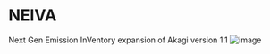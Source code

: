 # NEIVA
 
Next Gen Emission InVentory expansion of Akagi version 1.1
![image](https://user-images.githubusercontent.com/99386739/153353333-635ddb01-c615-4973-a645-35b16b02ee50.png)
